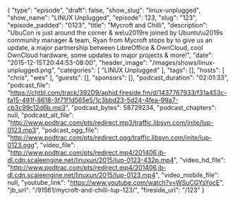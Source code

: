 {
  "type": "episode",
  "draft": false,
  "show_slug": "linux-unplugged",
  "show_name": "LINUX Unplugged",
  "episode": 123,
  "slug": "123",
  "episode_padded": "0123",
  "title": "Mycroft and Chilli",
  "description": "UbuCon is just around the corner & we\u2019re joined by Ubuntu\u2019s community manager & team, Ryan from Mycroft stops by to give us an update, a major partnership between LibreOffice & OwnCloud, cool OwnCloud hardware, some updates to major projects & more!",
  "date": "2015-12-15T20:44:53-08:00",
  "header_image": "/images/shows/linux-unplugged.png",
  "categories": [
    "LINUX Unplugged"
  ],
  "tags": [],
  "hosts": [
    "chris",
    "wes"
  ],
  "guests": [],
  "sponsors": [],
  "podcast_duration": "02:01:33",
  "podcast_file": "https://chtbl.com/track/392D9/aphid.fireside.fm/d/1437767933/f31a453c-fa15-491f-8618-3f71f1d565e5/1c3bbd23-5d24-4fea-99a7-cb3c99c12d6b.mp3",
  "podcast_bytes": 58729234,
  "podcast_chapters": null,
  "podcast_alt_file": "http://www.podtrac.com/pts/redirect.mp3/traffic.libsyn.com/jnite/lup-0123.mp3",
  "podcast_ogg_file": "http://www.podtrac.com/pts/redirect.ogg/traffic.libsyn.com/jnite/lup-0123.ogg",
  "video_file": "http://www.podtrac.com/pts/redirect.mp4/201406.jb-dl.cdn.scaleengine.net/linuxun/2015/lup-0123-432p.mp4",
  "video_hd_file": "http://www.podtrac.com/pts/redirect.mp4/201406.jb-dl.cdn.scaleengine.net/linuxun/2015/lup-0123.mp4",
  "video_mobile_file": null,
  "youtube_link": "https://www.youtube.com/watch?v=WSuCGYsYocE",
  "jb_url": "/91561/mycroft-and-chilli-lup-123/",
  "fireside_url": "/123"
}


